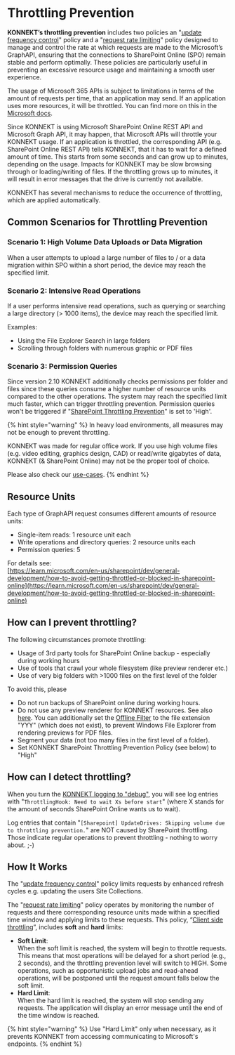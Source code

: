 # Throttling Prevention

**KONNEKT’s throttling prevention** includes two policies an "[update frequency control](sharepoint-throttling-prevention.md)" policy and a "[request rate limiting](throttling-prevention-client-side.md)" policy designed to manage and control the rate at which requests are made to the Microsoft’s GraphAPI, ensuring that the connections to SharePoint Online (SPO) remain stable and perform optimally. These policies are particularly useful in preventing an excessive resource usage and maintaining a smooth user experience.

The usage of Microsoft 365 APIs is subject to limitations in terms of the amount of requests per time, that an application may send. If an application uses more resources, it will be throttled. You can find more on this in the [Microsoft docs](https://learn.microsoft.com/en-us/sharepoint/dev/general-development/how-to-avoid-getting-throttled-or-blocked-in-sharepoint-online).

Since KONNEKT is using Microsoft SharePoint Online REST API and Microsoft Graph API, it may happen, that Microsoft APIs will throttle your KONNEKT usage. If an application is throttled, the corresponding API (e.g. SharePoint Online REST API) tells KONNEKT, that it has to wait for a defined amount of time. This starts from some seconds and can grow up to minutes, depending on the usage. Impacts for KONNEKT may be slow browsing through or loading/writing of files. If the throttling grows up to minutes, it will result in error messages that the drive is currently not available.

KONNEKT has several mechanisms to reduce the occurrence of throttling, which are applied automatically.&#x20;

## Common Scenarios for Throttling Prevention

### **Scenario 1: High Volume Data Uploads or Data Migration**

When a user attempts to upload a large number of files to / or a data migration within SPO within a short period, the device may reach the specified limit.

### **Scenario 2: Intensive Read Operations**

If a user performs intensive read operations, such as querying or searching a large directory (> 1000 items), the device may reach the specified limit.

&#x20;Examples:

* Using the File Explorer Search in large folders
* Scrolling through folders with numerous graphic or PDF files&#x20;

### **Scenario 3: Permission Queries**&#x20;

Since version 2.10 KONNEKT additionally checks permissions per folder and files since these queries consume a higher number of resource units compared to the other operations. The system may reach the specified limit much faster, which can trigger throttling prevention. Permission queries won't be triggered if "[SharePoint Throttling Prevention](sharepoint-throttling-prevention.md)" is set to 'High'.



{% hint style="warning" %}
In heavy load environments, all measures may not be enough to prevent throttling.

KONNEKT was made for regular office work. If you use high volume files (e.g. video editing, graphics design, CAD) or read/write gigabytes of data, KONNEKT (& SharePoint Online) may not be the proper tool of choice.

Please also check our [use-cases](../../../#use-cases).
{% endhint %}

## **Resource Units**

Each type of GraphAPI request consumes different amounts of resource units:

* Single-item reads: 1 resource unit each
* Write operations and directory queries: 2 resource units each
* Permission queries: 5

For details see:\
[https://learn.microsoft.com/en-us/sharepoint/dev/general-development/how-to-avoid-getting-throttled-or-blocked-in-sharepoint-online](https://learn.microsoft.com/en-us/sharepoint/dev/general-development/how-to-avoid-getting-throttled-or-blocked-in-sharepoint-online)

## How can I prevent throttling?

The following circumstances promote throttling:

* Usage of 3rd party tools for SharePoint Online backup - especially during working hours
* Use of tools that crawl your whole filesystem (like preview renderer etc.)
* Use of very big folders with >1000 files on the first level of the folder

To avoid this, please

* Do not run backups of SharePoint online during working hours.
* Do not use any preview renderer for KONNEKT resources. See also [here](../offline-attribute.md). You can additionally set the [Offline Filter](../offline-attribute.md#exclude-dedicated-file-types-from-offline-attribute-filter) to the file extension "YYY" (which does not exist), to prevent Windows File Explorer from rendering previews for PDF files.
* Segment your data (not too many files in the first level of a folder).
* Set KONNEKT SharePoint Throttling Prevention Policy (see below) to "High"

## How can I detect throttling?

When you turn the [KONNEKT logging to "debug"](../logging.md#log-level), you will see log entries with "`ThrottlingHook: Need to wait Xs before start`" (where X stands for the amount of seconds SharePoint Online wants us to wait).

Log entries that contain "`[Sharepoint] UpdateDrives: Skipping volume due to throttling prevention.`" are NOT caused by SharePoint throttling. Those indicate regular operations to prevent throttling - nothing to worry about. ;-)

## **How It Works**

The "[update frequency control](sharepoint-throttling-prevention.md)" policy limits requests by enhanced refresh cycles e.g. updating the users Site Collections.

The "[request rate limiting](throttling-prevention-client-side.md)" policy operates by monitoring the number of requests and there corresponding resource units made within a specified time window and applying limits to these requests. This policy, “[Client side throttling](throttling-prevention-client-side.md)”, includes **soft** and **hard** limits:

* **Soft Limit**:\
  When the soft limit is reached, the system will begin to throttle requests. This means that most operations will be delayed for a short period (e.g., 2 seconds), and the throttling prevention level will switch to HIGH. Some operations, such as opportunistic upload jobs and read-ahead operations, will be postponed until the request amount falls below the soft limit.
* **Hard Limit**:\
  When the hard limit is reached, the system will stop sending any requests. The application will display an error message until the end of the time window is reached.

{% hint style="warning" %}
Use "Hard Limit" only when necessary, as it prevents KONNEKT from accessing communicating to Microsoft's endpoints.
{% endhint %}
